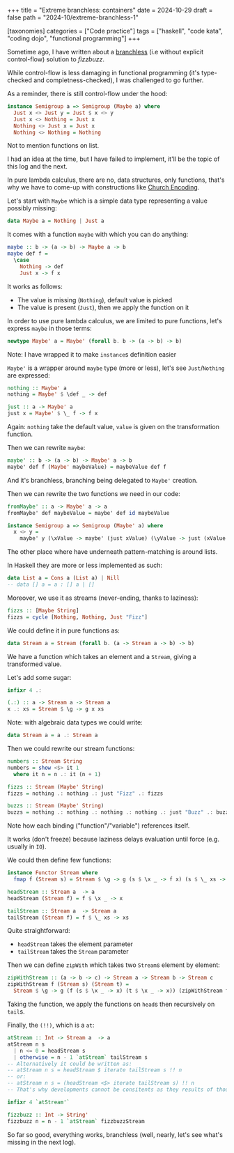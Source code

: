 +++
title = "Extreme branchless: containers"
date = 2024-10-29
draft = false
path = "2024-10/extreme-branchless-1"

[taxonomies]
categories = ["Code practice"]
tags = ["haskell", "code kata", "coding dojo", "functional programming"]
+++

Sometime ago, I have written about a [branchless](@/2024-03-13_fizzbuzz.md)
(i.e without explicit control-flow) solution to _fizzbuzz_.

While control-flow is less damaging in functional programming (it's type-checked
and completness-checked), I was challenged to go further.

As a reminder, there is still control-flow under the hood:

```haskell
instance Semigroup a => Semigroup (Maybe a) where
  Just x <> Just y = Just $ x <> y
  Just x <> Nothing = Just x
  Nothing <> Just x = Just x
  Nothing <> Nothing = Nothing
```

Not to mention functions on list.

I had an idea at the time, but I have failed to implement, it'll be the topic
of this log and the next.

In pure lambda calculus, there are no, data structures, only functions, that's
why we have to come-up with constructions like [Church Encoding](https://en.wikipedia.org/wiki/Church_encoding).

Let's start with `Maybe` which is a simple data type representing a value
possibly missing:

```haskell
data Maybe a = Nothing | Just a
```

It comes with a function `maybe` with which you can do anything:

```haskell
maybe :: b -> (a -> b) -> Maybe a -> b
maybe def f =
  \case
    Nothing -> def
    Just x -> f x
```

It works as follows:

* The value is missing (`Nothing`), default value is picked
* The value is present (`Just`), then we apply the function on it

In order to use pure lambda calculus, we are limited to pure functions, let's
express `maybe` in those terms:

```haskell
newtype Maybe' a = Maybe' (forall b. b -> (a -> b) -> b)
```

Note: I have wrapped it to make `instance`s definition easier

`Maybe'` is a wrapper around `maybe` type (more or less), let's see `Just`/`Nothing`
are expressed:

```haskell
nothing :: Maybe' a
nothing = Maybe' $ \def _ -> def

just :: a -> Maybe' a
just x = Maybe' $ \_ f -> f x
```

Again: `nothing` take the default value, `value` is given on the transformation function.

Then we can rewrite `maybe`:

```haskell
maybe' :: b -> (a -> b) -> Maybe' a -> b
maybe' def f (Maybe' maybeValue) = maybeValue def f
```

And it's branchless, branching being delegated to `Maybe'` creation.

Then we can rewrite the two functions we need in our code:

```haskell
fromMaybe' :: a -> Maybe' a -> a
fromMaybe' def maybeValue = maybe' def id maybeValue

instance Semigroup a => Semigroup (Maybe' a) where
  x <> y =
    maybe' y (\xValue -> maybe' (just xValue) (\yValue -> just (xValue <> yValue)) y) x
```

The other place where have underneath pattern-matching is around lists.

In Haskell they are more or less implemented as such:

```haskell
data List a = Cons a (List a) | Nill
-- data [] a = a : [] a | []
```

Moreover, we use it as streams (never-ending, thanks to laziness):

```haskell
fizzs :: [Maybe String]
fizzs = cycle [Nothing, Nothing, Just "Fizz"]
```

We could define it in pure functions as:

```haskell
data Stream a = Stream (forall b. (a -> Stream a -> b) -> b)
```

We have a function which takes an element and a `Stream`, giving a transformed value.

Let's add some sugar:

```haskell
infixr 4 .:

(.:) :: a -> Stream a -> Stream a
x .: xs = Stream $ \g -> g x xs
```

Note: with algebraic data types we could write:

```haskell
data Stream a = a .: Stream a
```

Then we could rewrite our stream functions:

```haskell
numbers :: Stream String
numbers = show <$> it 1
  where it n = n .: it (n + 1)

fizzs :: Stream (Maybe' String)
fizzs = nothing .: nothing .: just "Fizz" .: fizzs

buzzs :: Stream (Maybe' String)
buzzs = nothing .: nothing .: nothing .: nothing .: just "Buzz" .: buzzs
```

Note how each binding ("function"/"variable") references itself.

It works (don't freeze) because laziness delays evaluation until force (e.g.
usually in `IO`).

We could then define few functions:

```haskell
instance Functor Stream where
  fmap f (Stream s) = Stream $ \g -> g (s $ \x _ -> f x) (s $ \_ xs -> fmap f xs)

headStream :: Stream a  -> a
headStream (Stream f) = f $ \x _ -> x

tailStream :: Stream a  -> Stream a
tailStream (Stream f) = f $ \_ xs -> xs
```

Quite straightforward:

* `headStream` takes the element parameter
* `tailStream` takes the `Stream` parameter

Then we can define `zipWith` which takes two `Stream`s element by element:

```haskell
zipWithStream :: (a -> b -> c) -> Stream a -> Stream b -> Stream c
zipWithStream f (Stream s) (Stream t) =
  Stream $ \g -> g (f (s $ \x _ -> x) (t $ \x _ -> x)) (zipWithStream f (s $ \_ xs -> xs) (t $ \_ xs -> xs))
```

Taking the function, we apply the functions on `head`s then recursively on `tail`s.

Finally, the `(!!)`, which is a `at`:

```haskell
atStream :: Int -> Stream a  -> a
atStream n s
  | n <= 0 = headStream s
  | otherwise = n - 1 `atStream` tailStream s
-- Alternatively it could be written as:
-- atStream n s = headStream $ iterate tailStream s !! n
-- or:
-- atStream n s = (headStream <$> iterate tailStream s) !! n
-- That's why developments cannot be consitents as they results of thousands of choices

infixr 4 `atStream'`

fizzbuzz :: Int -> String'
fizzbuzz n = n - 1 `atStream` fizzbuzzStream
```

So far so good, everything works, branchless (well, nearly, let's see what's
missing in the next log).
